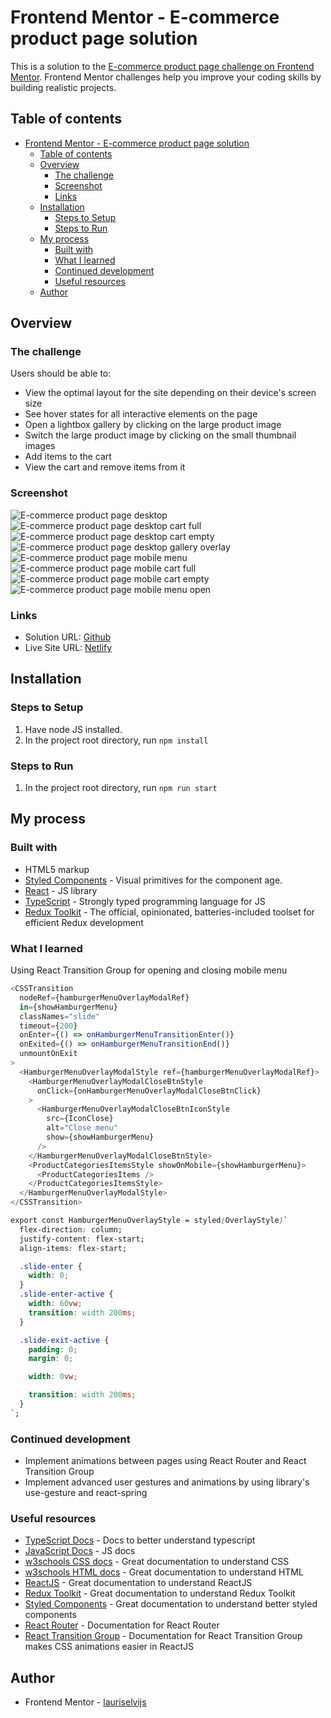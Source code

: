 # Frontend Mentor - E-commerce product page solution

This is a solution to the [E-commerce product page challenge on Frontend Mentor](https://www.frontendmentor.io/challenges/ecommerce-product-page-UPsZ9MJp6). Frontend Mentor challenges help you improve your coding skills by building realistic projects.

## Table of contents

- [Frontend Mentor - E-commerce product page solution](#frontend-mentor---e-commerce-product-page-solution)
  - [Table of contents](#table-of-contents)
  - [Overview](#overview)
    - [The challenge](#the-challenge)
    - [Screenshot](#screenshot)
    - [Links](#links)
  - [Installation](#installation)
    - [Steps to Setup](#steps-to-setup)
    - [Steps to Run](#steps-to-run)
  - [My process](#my-process)
    - [Built with](#built-with)
    - [What I learned](#what-i-learned)
    - [Continued development](#continued-development)
    - [Useful resources](#useful-resources)
  - [Author](#author)

## Overview

### The challenge

Users should be able to:

- View the optimal layout for the site depending on their device's screen size
- See hover states for all interactive elements on the page
- Open a lightbox gallery by clicking on the large product image
- Switch the large product image by clicking on the small thumbnail images
- Add items to the cart
- View the cart and remove items from it

### Screenshot

![E-commerce product page desktop](https://user-images.githubusercontent.com/85683069/190152987-7ffc90c0-44f9-443d-b878-0af177260d73.png)
![E-commerce product page desktop cart full](https://user-images.githubusercontent.com/85683069/190153002-5fd22439-0757-446b-aaac-22ccb2f1b505.png)
![E-commerce product page desktop cart empty](https://user-images.githubusercontent.com/85683069/190152996-3a089f5a-698b-4303-839f-c88361f03d78.png)
![E-commerce product page desktop gallery overlay](https://user-images.githubusercontent.com/85683069/190153008-34d0c8a8-8ed3-4a5e-89ba-0e7975621c2f.png)
![E-commerce product page mobile menu](https://user-images.githubusercontent.com/85683069/179802965-8b2abbf3-22aa-462c-baef-8381ca1cbaf6.png)
![E-commerce product page mobile cart full](https://user-images.githubusercontent.com/85683069/179801348-f516e391-4718-4349-af6f-91b6daebf4b6.png)
![E-commerce product page mobile cart empty](https://user-images.githubusercontent.com/85683069/179801350-23e7f409-6bd3-4848-b1a3-4a689d2a16f8.png)
![E-commerce product page mobile menu open](https://user-images.githubusercontent.com/85683069/179801323-96f9afa6-d113-4833-88a8-295ac822fe55.png)

### Links

- Solution URL: [Github](https://github.com/lauriselvijs/e-commerce-product-page)
- Live Site URL: [Netlify](https://289f4f-e-commerce-product-page.netlify.app/)

## Installation

### Steps to Setup

1. Have node JS installed.
2. In the project root directory, run <code>npm install</code>

### Steps to Run

1. In the project root directory, run <code>npm run start</code>

## My process

### Built with

- HTML5 markup
- [Styled Components](https://styled-components.com//) - Visual primitives for the component age.
- [React](https://reactjs.org/) - JS library
- [TypeScript](https://www.typescriptlang.org/) - Strongly typed programming language for JS
- [Redux Toolkit](https://redux-toolkit.js.org/) - The official, opinionated, batteries-included toolset for efficient Redux development

### What I learned

Using React Transition Group for opening and closing mobile menu

```js
<CSSTransition
  nodeRef={hamburgerMenuOverlayModalRef}
  in={showHamburgerMenu}
  classNames="slide"
  timeout={200}
  onEnter={() => onHamburgerMenuTransitionEnter()}
  onExited={() => onHamburgerMenuTransitionEnd()}
  unmountOnExit
>
  <HamburgerMenuOverlayModalStyle ref={hamburgerMenuOverlayModalRef}>
    <HamburgerMenuOverlayModalCloseBtnStyle
      onClick={onHamburgerMenuOverlayModalCloseBtnClick}
    >
      <HamburgerMenuOverlayModalCloseBtnIconStyle
        src={IconClose}
        alt="Close menu"
        show={showHamburgerMenu}
      />
    </HamburgerMenuOverlayModalCloseBtnStyle>
    <ProductCategoriesItemsStyle showOnMobile={showHamburgerMenu}>
      <ProductCategoriesItems />
    </ProductCategoriesItemsStyle>
  </HamburgerMenuOverlayModalStyle>
</CSSTransition>
```

```css
export const HamburgerMenuOverlayStyle = styled(OverlayStyle)`
  flex-direction: column;
  justify-content: flex-start;
  align-items: flex-start;

  .slide-enter {
    width: 0;
  }
  .slide-enter-active {
    width: 60vw;
    transition: width 200ms;
  }

  .slide-exit-active {
    padding: 0;
    margin: 0;

    width: 0vw;

    transition: width 200ms;
  }
`;

```

### Continued development

- Implement animations between pages using React Router and React Transition Group
- Implement advanced user gestures and animations by using library's use-gesture and react-spring

### Useful resources

- [TypeScript Docs](https://www.typescriptlang.org/docs/) - Docs to better understand typescript
- [JavaScript Docs](https://developer.mozilla.org/en-US/docs/Web/JavaScript) - JS docs
- [w3schools CSS docs](https://www.w3schools.com/css/default.asp) - Great documentation to understand CSS
- [w3schools HTML docs](https://www.w3schools.com/html/default.asp) - Great documentation to understand HTML
- [ReactJS](https://reactjs.org/docs/getting-started.html) - Great documentation to understand ReactJS
- [Redux Toolkit](https://redux-toolkit.js.org/usage/usage-guide) - Great documentation to understand Redux Toolkit
- [Styled Components](https://styled-components.com/docs) - Great documentation to understand better styled components
- [React Router](https://reactrouter.com/docs/en/v6/getting-started/overview) - Documentation for React Router
- [React Transition Group](https://reactcommunity.org/react-transition-group/) - Documentation for React Transition Group makes CSS animations easier in ReactJS

## Author

- Frontend Mentor - [lauriselvijs](https://www.frontendmentor.io/profile/lauriselvijs)

